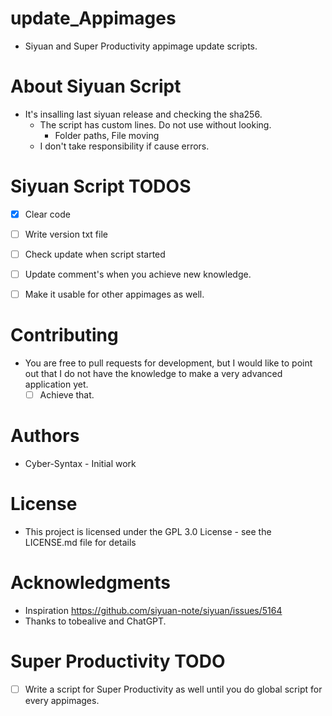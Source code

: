 # update_Appimages
- Siyuan and Super Productivity appimage update scripts.
# About Siyuan Script
- It's insalling last siyuan release and checking the sha256.
  - The script has custom lines. Do not use without looking.
    - Folder paths, File moving
  - I don't take responsibility if cause errors.  

# Siyuan Script TODOS
- [X] Clear code
- [ ] Write version txt file
- [ ] Check update when script started
- [ ] Update comment's when you achieve new knowledge.
- [ ] Make it usable for other appimages as well.


# Contributing
- You are free to pull requests for development, but I would like to point out that I do not have the knowledge to make a very advanced application yet.
    - [ ] Achieve that.

# Authors
- Cyber-Syntax - Initial work

# License
- This project is licensed under the GPL 3.0 License - see the LICENSE.md file for details

# Acknowledgments
- Inspiration
https://github.com/siyuan-note/siyuan/issues/5164
- Thanks to tobealive and ChatGPT.


# Super Productivity TODO
- [ ] Write a script for Super Productivity as well until you do global script for every appimages.

